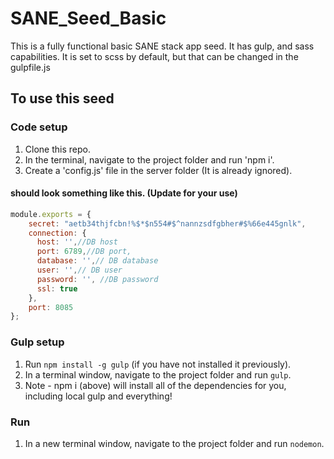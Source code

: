 # SANE_Seed_Basic
This is a fully functional basic SANE stack app seed. It has gulp, and sass capabilities.
It is set to scss by default, but that can be changed in the gulpfile.js


## To use this seed

### Code setup
1. Clone this repo.
2. In the terminal, navigate to the project folder and run 'npm i'.
3. Create a 'config.js' file in the server folder (It is already ignored).

#### should look something like this. (Update for your use)
```javascript
module.exports = {
    secret: "aetb34thjfcbn!%$*$n554#$^nannzsdfgbher#$%66e445gnlk",
    connection: {
      host: '',//DB host
      port: 6789,//DB port,
      database: '',// DB database
      user: '',// DB user
      password: '', //DB password
      ssl: true
    },
    port: 8085
};
```

### Gulp setup
1. Run `npm install -g gulp` (if you have not installed it previously).
2. In a terminal window, navigate to the project folder and run `gulp`.
3. Note - npm i (above) will install all of the dependencies for you, 
including local gulp and everything!

### Run
1. In a new terminal window, navigate to the project folder and run `nodemon`.
